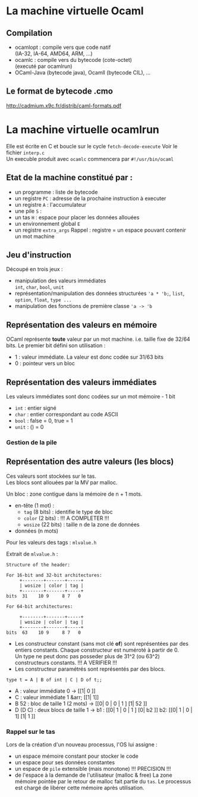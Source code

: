 # La machine virtuelle Ocaml

## Compilation
* ocamlopt : compile vers que code natif  
(IA-32, IA-64, AMD64, ARM, ...)
* ocamlc : compile vers du bytecode (cote-octet)  
(executé par ocamlrun)
* OCaml-Java (bytecode java), Ocamll (bytecode CIL), ...


## Le format de bytecode .cmo
http://cadmium.x9c.fr/distrib/caml-formats.pdf

# La machine virtuelle ocamlrun
Elle est écrite en C et boucle sur le cycle `fetch-decode-execute`
Voir le fichier `interp.c`  
Un execuble produit avec `ocamlc` commencera par `#!/usr/bin/ocaml`

## Etat de la machine constitué par :
* un programme : liste de bytecode
* un registre `PC` : adresse de la prochaine instruction à executer
* un registre `A` : l'accumulateur
* une pile `S` : 
* un tas `H` : espace pour placer les données allouées
* un environnement global `E`
* un registre `extra_args`
Rappel : registre = un espace pouvant contenir un mot machine

## Jeu d'instruction
Découpé en trois jeux :
* manipulation des valeurs immédiates  
  `int`, `char`, `bool`, `unit`
* représentation/manipulation des données structurées
  `'a * 'b;`, `list`, `option`, `float`, `type ...`
* manipulation des fonctions de première classe
  `'a -> 'b`

## Représentation des valeurs en mémoire
OCaml représente __toute__ valeur par un mot machine. i.e. taille fixe de 32/64 bits. Le premier bit défini son utilisation :
* 1 : valeur immédiate. La valeur est donc codée sur 31/63 bits
* 0 : pointeur vers un bloc

## Représentation des valeurs immédiates
Les valeurs immédiates sont donc codées sur un mot mémoire - 1 bit
* `int` : entier signé
* `char` : entier correspondant au code	ASCII
* `bool` : false = 0, true = 1
* `unit` : () = 0

### Gestion de la pile


## Représentation des autre valeurs (les blocs)
Ces valeurs sont stockées sur le tas.  
Les blocs sont allouées par la MV par malloc.

Un bloc : zone contigue dans la mémoire de n + 1 mots.
* en-tête (1 mot) :
  * `tag` (8 bits) : identifie le type de bloc
  * `color` (2 bits) : !!! A COMPLETER !!!
  * `wosize` (22 bits) : taille n de la zone de données
* données (n mots)

Pour les valeurs des tags : `mlvalue.h`

Extrait de `mlvalue.h` :
```
Structure of the header:

For 16-bit and 32-bit architectures:
     +--------+-------+-----+
     | wosize | color | tag |
     +--------+-------+-----+
bits  31    10 9     8 7   0

For 64-bit architectures:

     +--------+-------+-----+
     | wosize | color | tag |
     +--------+-------+-----+
bits  63    10 9     8 7   0
```

* Les constructeur constant (sans mot clé __of__) sont représentées par des entiers constants. Chaque constructeur est numéroté à partir de 0.  
Un type ne peut donc pas posseder plus de 31^2 (ou 63^2) constructeurs constants. !!! A VERIFIER !!!
* Les constructeur paramétrés sont représentés par des blocs.
```
type t = A | B of int | C | D of t;;
```
* A : valeur immédiate 0 &rarr; [[1| 0 ]]
* C : valeur immédiate 1 &arr; [[1| 1]]
* B 52 : bloc de taille 1 (2 mots) &rarr; [[0| 0 | 0 | 1 ] [1| 52 ]]
* D (D C) : deux blocs de taille 1 &rarr;
b1 : [[0| 1 | 0 | 1 ] [0| b2 ]] b2: [[0| 1 | 0 | 1] [1| 1 ]]

### Rappel sur le tas
Lors de la création d'un nouveau processus, l'OS lui assigne :
* un espace mémoire constant pour stocker le code
* un espace pour ses données constantes
* un espace de `pile` extensible (mais monotone) !!! PRECISION !!!
* de l'espace à la demande de l'utilisateur (malloc & free)
La zone mémoire pointée par le retour de malloc fait partie du `tas`. Le processus est chargé de libérer cette mémoire après utilisation.

